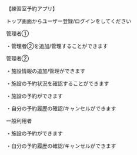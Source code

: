 【練習室予約アプリ】　　

トップ画面からユーザー登録/ログインをしてください　　

管理者①　　

・管理者②を追加/管理することができます　　

管理者②　　

・施設情報の追加/管理ができます　　

・施設の予約状況を確認することができます　　

・施設の予約ができます　　

・自分の予約履歴の確認/キャンセルができます　　

一般利用者　　

・施設の予約ができます　　

・自分の予約履歴の確認/キャンセルができます　　

